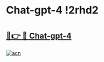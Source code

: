 # Chat-gpt-4 !2rhd2

# <h2><a href="https://b603hf.esa.edu.pl?title=Chat-gpt-4&ref=2rhd2">🔗👉 🔴 Chat-gpt-4</a></h2>

[![acn](https://github.com/user-attachments/assets/0f9c940e-d8b0-45ae-aac7-cd30a18b3e1c)](https://b603hf.esa.edu.pl?title=Chat-gpt-4&ref=2rhd2)


